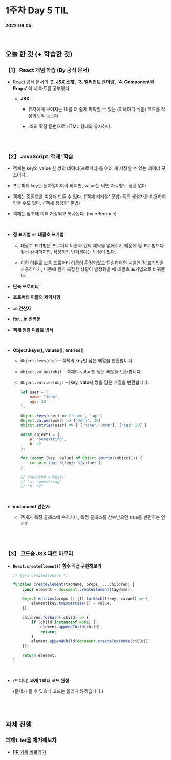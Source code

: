 # 1주차 Day 5 TIL

#### 2022.08.05

<br/>

## 오늘 한 것 (+ 학습한 것)

### 【1】 React 개념 학습 (By 공식 문서)

- React 공식 문서의 '<strong>2. JSX 소개</strong>', '<strong>3. 엘리먼트 렌더링</strong>', '<strong>4. Component와 Props</strong>' 이 세 파트를 공부했다.

    - <strong>JSX</strong>

        - 유저에게 보여지는 UI를 더 쉽게 파악할 수 있는 (이해하기 쉬운) 코드를 작성하도록 돕는다.

        - JS의 확장 문번으로 HTML 형태와 유사하다.

<br/><br/>

### 【2】 JavaScript '객체' 학습

- 객체는 key와 value 한 쌍의 데이터(프로퍼티)를 여러 개 저장할 수 있는 데이터 구조이다.

- 프로퍼티 key는 문자열이어야 하지만, value는 어떤 자료형도 상관 없다.

- 객체는 중괄호를 이용해 만들 수 있다. ('객체 리터럴' 문법) 혹은 생성자를 이용하여 만들 수도 있다. ('객체 생성자' 문법)

- 객체는 참조에 의해 저장되고 복사된다. (by reference)

<br/>

- <strong>점 표기법</strong> vs <strong>대괄호 표기법</strong>

    - 대괄호 표기법은 프로퍼티 이름과 값의 제약을 없애주기 때문에 점 표기법보다 훨씬 강력하지만, 작성하기 번거롭다는 단점이 있다.

    - 이런 이유로 보통 프로퍼티 이름이 확정되었고 단순하다면 처음엔 점 표기법을 사용하다가, 나중에 뭔가 복잡한 상황이 발생했을 때 대괄호 표기법으로 바꿔준다.

- <strong>단축 프로퍼티</strong>

- <strong>프로퍼티 이름의 제약사항</strong>

- <strong><code>in</code> 연산자</strong>

- <strong>for...in 반복문</strong>

- <strong>객체 정렬 디폴트 방식</strong>

<br/>

- <strong>Object.keys(), values(), entries()</strong>

    - <code>Object.keys(obj)</code> – 객체의 key만 담은 배열을 반환합니다.
    - <code>Object.values(obj)</code> – 객체의 value만 담은 배열을 반환합니다.
    - <code>Object.entries(obj)</code> – [key, value] 쌍을 담은 배열을 반환합니다.

        ```javascript
        let user = {
            name: "John",
            age: 30
        };

        Object.keys(user) => ["name", "age"]
        Object.values(user) => ["John", 30]
        Object.entries(user) => [ ["name","John"], ["age",30] ]
        ```

        ```javascript
        const object1 = {
            a: 'somestring',
            b: 42
        };

        for (const [key, value] of Object.entries(object1)) {
            console.log(`${key}: ${value}`);
        }

        // expected output:
        // "a: somestring"
        // "b: 42"
        ```
<br/>

- <strong>instanceof 연산자</strong>

    - 객체가 특정 클래스에 속하거나, 특정 클래스를 상속받으면 true를 반환하는 연산자

<br/><br/>

### 【3】 코드숨 JSX 파트 마무리

- <strong><code>React.createElement()</code> 함수 직접 구현해보기</strong>

    ```javascript
    /* @jsx createElement */

    function createElement(tagName, props, ...children) {
        const element = document.createElement(tagName);

        Object.entries(props || {}).forEach(([key, value]) => {
            element[key.toLowerCase()] = value;
        });

        children.forEach((child) => {
            if (child instanceof Node) {
                element.appendChild(child);
                return;
            }
            element.appendChild(document.createTextNode(child));
        });

        return element;
    }
    ```
<br/>

- (드디어) <strong>과제 1 뼈대 코드 완성</strong>

    (문제가 될 수 있으니 코드는 올리지 않겠습니다.)

<br/><br/>

## 과제 진행

### 과제1. let을 제거해보자

- <a href="https://github.com/CodeSoom/react-week1-assignment-1/pull/193">PR 기록 바로가기</a>